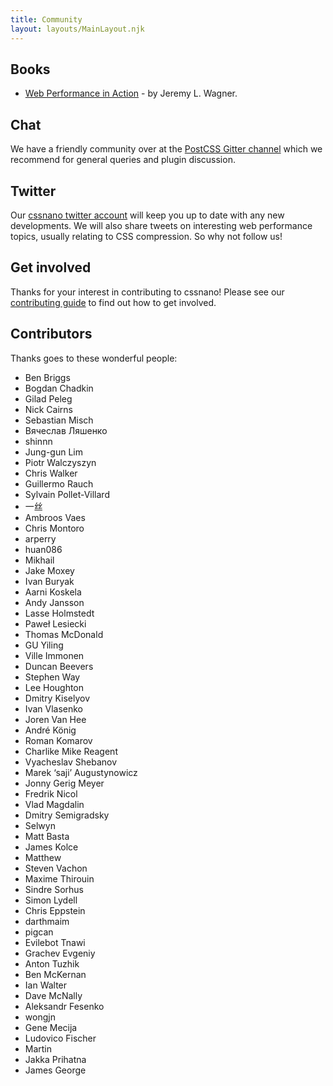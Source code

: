 ```yaml
---
title: Community
layout: layouts/MainLayout.njk
---
```



## Books

- [Web Performance in Action](https://www.manning.com/books/web-performance-in-action) - by Jeremy L. Wagner.


## Chat

We have a friendly community over at the [PostCSS Gitter channel](https://gitter.im/postcss/postcss)
which we recommend for general queries and plugin discussion.


## Twitter

Our [cssnano twitter account](https://twitter.com/cssnano_) will keep you up to
date with any new developments. We will also share tweets on interesting web
performance topics, usually relating to CSS compression. So why not follow us!


## Get involved

Thanks for your interest in contributing to cssnano! Please see our
[contributing guide](/docs/contributing) to find out how to get involved.


## Contributors

<!-- This section was automatically generated. -->

Thanks goes to these wonderful people:

- Ben Briggs
- Bogdan Chadkin
- Gilad Peleg
- Nick Cairns
- Sebastian Misch
- Вячеслав Ляшенко
- shinnn
- Jung-gun Lim
- Piotr Walczyszyn
- Chris Walker
- Guillermo Rauch
- Sylvain Pollet-Villard
- 一丝
- Ambroos Vaes
- Chris Montoro
- arperry
- huan086
- Mikhail
- Jake Moxey
- Ivan Buryak
- Aarni Koskela
- Andy Jansson
- Lasse Holmstedt
- Paweł Lesiecki
- Thomas McDonald
- GU Yiling
- Ville Immonen
- Duncan Beevers
- Stephen Way
- Lee Houghton
- Dmitry Kiselyov
- Ivan Vlasenko
- Joren Van Hee
- André König
- Roman Komarov
- Charlike Mike Reagent
- Vyacheslav Shebanov
- Marek ‘saji’ Augustynowicz
- Jonny Gerig Meyer
- Fredrik Nicol
- Vlad Magdalin
- Dmitry Semigradsky
- Selwyn
- Matt Basta
- James Kolce
- Matthew
- Steven Vachon
- Maxime Thirouin
- Sindre Sorhus
- Simon Lydell
- Chris Eppstein
- darthmaim
- pigcan
- Evilebot Tnawi
- Grachev Evgeniy
- Anton Tuzhik
- Ben McKernan
- Ian Walter
- Dave McNally
- Aleksandr Fesenko
- wongjn
- Gene Mecija
- Ludovico Fischer
- Martin
- Jakka Prihatna
- James George
